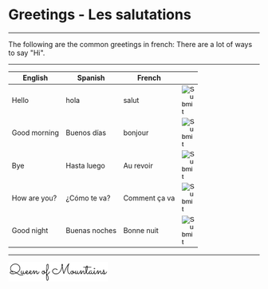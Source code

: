 
<script src="../js/myjs.js"></script>
# Greetings - Les salutations
***
 
The following are the common greetings in french:
There are a lot of ways to say "Hi".

***
| English                       | Spanish     | French      ||
|------------------------------|-----------------|------------|------------|
| Hello | hola | salut | <input type="image" src="../media/reproduce.png" style="width:25px;" onclick="holMundo()" /> |
| Good morning | Buenos días | bonjour | <input type="image" src="../media/reproduce.png" style="width:25px;" onclick="holMundo()" /> |
| Bye | Hasta luego | Au revoir | <input type="image" src="../media/reproduce.png" style="width:25px;" onclick="holMundo()" /> |
| How are you? | ¿Cómo te va? | Comment ça va | <input type="image" src="../media/reproduce.png" style="width:25px;" onclick="holMundo()" /> |
| Good night  | Buenas noches | Bonne nuit | <input type="image" src="../media/reproduce.png" style="width:25px;" onclick="holMundo()" /> |



 

 
***
<img src="../media/sig2.PNG" style="width:200px;"/>
